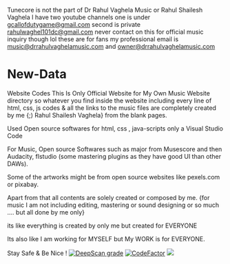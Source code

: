 Tunecore is not the part of Dr Rahul Vaghela Music or Rahul Shailesh Vaghela
I have two youtube channels 
one is under gcallofdutygame@gmail.com 
second is private rahulwaghel101dc@gmail.com
never contact on this for official music inquiry though lol 
these are for fans
my professional email is music@drrahulvaghelamusic.com and owner@drrahulvaghelamusic.com

# New-Data
Website Codes
This Is Only Official Website for My Own Music Website directory so whatever you find inside the website including every line of html, css, js codes & all the links to the music files are completely created by me {;) Rahul Shailesh Vaghela} from the blank pages.

Used Open source softwares for html, css , java-scripts only a Visual Studio Code

For Music, Open source Softwares such as major from Musescore and then Audacity, flstudio (some mastering plugins as they have good UI than other DAWs).

Some of the artworks might be from open source websites like pexels.com or pixabay.

Apart from that all contents are solely created or composed by me. {for music I am not including editing, mastering or sound designing or so  much .... but all done by me only}

its like everything is created by only me but created for EVERYONE

Its also like I am working for MYSELF but My WORK is for EVERYONE.

Stay Safe & Be Nice !
<a href="https://deepscan.io/dashboard#view=project&tid=3694&pid=5435&bid=41712"><img src="https://deepscan.io/api/teams/3694/projects/5435/branches/41712/badge/grade.svg" alt="DeepScan grade"></a>
<a href="https://www.codefactor.io/repository/github/drrahulvaghelamusic/new-data/overview/add-code-of-conduct-1"><img src="https://www.codefactor.io/repository/github/drrahulvaghelamusic/new-data/badge/add-code-of-conduct-1" alt="CodeFactor" /></a>
<img src='https://bettercodehub.com/edge/badge/DrRahulVaghelaMusic/New-Data?branch=master'>
